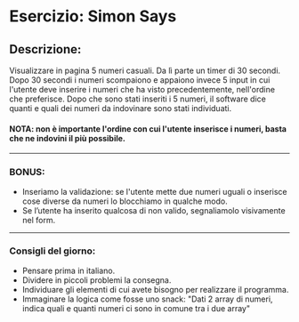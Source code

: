 # Esercizio: Simon Says

## Descrizione:

Visualizzare in pagina 5 numeri casuali. Da lì parte un timer di 30 secondi.
Dopo 30 secondi i numeri scompaiono e appaiono invece 5 input in cui l'utente deve inserire i numeri che ha visto precedentemente, nell'ordine che preferisce.
Dopo che sono stati inseriti i 5 numeri, il software dice quanti e quali dei numeri da indovinare sono stati individuati.
#### NOTA: non è importante l'ordine con cui l'utente inserisce i numeri, basta che ne indovini il più possibile.
---
### BONUS:

- Inseriamo la validazione: se l'utente mette due numeri uguali o inserisce cose diverse da numeri lo blocchiamo in qualche modo.
- Se l’utente ha inserito qualcosa di non valido, segnaliamolo visivamente nel form.
---
### Consigli del giorno:

- Pensare prima in italiano.
- Dividere in piccoli problemi la consegna.
- Individuare gli elementi di cui avete bisogno per realizzare il programma.
- Immaginare la logica come fosse uno snack: "Dati 2 array di numeri, indica quali e quanti numeri ci sono in comune tra i due array"
